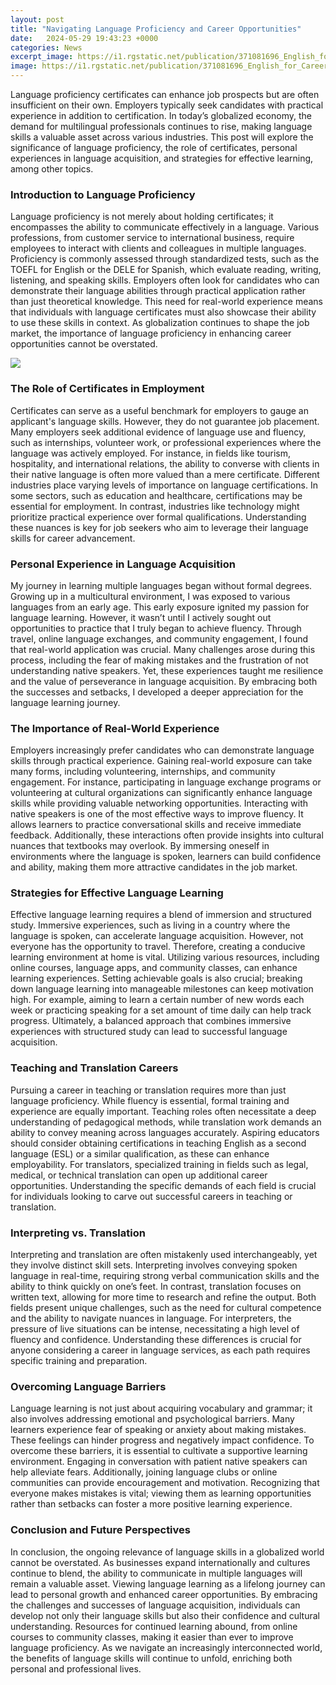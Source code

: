 ```yaml
---
layout: post
title: "Navigating Language Proficiency and Career Opportunities"
date:   2024-05-29 19:43:23 +0000
categories: News
excerpt_image: https://i1.rgstatic.net/publication/371081696_English_for_Career_Development_Enhancing_Language_Proficiency_for_Professional_Success/links/6471be0c59d5ad5f9c780335/largepreview.png
image: https://i1.rgstatic.net/publication/371081696_English_for_Career_Development_Enhancing_Language_Proficiency_for_Professional_Success/links/6471be0c59d5ad5f9c780335/largepreview.png
---
```


Language proficiency certificates can enhance job prospects but are often insufficient on their own. Employers typically seek candidates with practical experience in addition to certification. In today’s globalized economy, the demand for multilingual professionals continues to rise, making language skills a valuable asset across various industries. This post will explore the significance of language proficiency, the role of certificates, personal experiences in language acquisition, and strategies for effective learning, among other topics.
### Introduction to Language Proficiency
Language proficiency is not merely about holding certificates; it encompasses the ability to communicate effectively in a language. Various professions, from customer service to international business, require employees to interact with clients and colleagues in multiple languages. Proficiency is commonly assessed through standardized tests, such as the TOEFL for English or the DELE for Spanish, which evaluate reading, writing, listening, and speaking skills.
Employers often look for candidates who can demonstrate their language abilities through practical application rather than just theoretical knowledge. This need for real-world experience means that individuals with language certificates must also showcase their ability to use these skills in context. As globalization continues to shape the job market, the importance of language proficiency in enhancing career opportunities cannot be overstated.

![](https://i1.rgstatic.net/publication/371081696_English_for_Career_Development_Enhancing_Language_Proficiency_for_Professional_Success/links/6471be0c59d5ad5f9c780335/largepreview.png)
### The Role of Certificates in Employment
Certificates can serve as a useful benchmark for employers to gauge an applicant's language skills. However, they do not guarantee job placement. Many employers seek additional evidence of language use and fluency, such as internships, volunteer work, or professional experiences where the language was actively employed. For instance, in fields like tourism, hospitality, and international relations, the ability to converse with clients in their native language is often more valued than a mere certificate.
Different industries place varying levels of importance on language certifications. In some sectors, such as education and healthcare, certifications may be essential for employment. In contrast, industries like technology might prioritize practical experience over formal qualifications. Understanding these nuances is key for job seekers who aim to leverage their language skills for career advancement.
### Personal Experience in Language Acquisition
My journey in learning multiple languages began without formal degrees. Growing up in a multicultural environment, I was exposed to various languages from an early age. This early exposure ignited my passion for language learning. However, it wasn’t until I actively sought out opportunities to practice that I truly began to achieve fluency.
Through travel, online language exchanges, and community engagement, I found that real-world application was crucial. Many challenges arose during this process, including the fear of making mistakes and the frustration of not understanding native speakers. Yet, these experiences taught me resilience and the value of perseverance in language acquisition. By embracing both the successes and setbacks, I developed a deeper appreciation for the language learning journey.
### The Importance of Real-World Experience
Employers increasingly prefer candidates who can demonstrate language skills through practical experience. Gaining real-world exposure can take many forms, including volunteering, internships, and community engagement. For instance, participating in language exchange programs or volunteering at cultural organizations can significantly enhance language skills while providing valuable networking opportunities.
Interacting with native speakers is one of the most effective ways to improve fluency. It allows learners to practice conversational skills and receive immediate feedback. Additionally, these interactions often provide insights into cultural nuances that textbooks may overlook. By immersing oneself in environments where the language is spoken, learners can build confidence and ability, making them more attractive candidates in the job market.
### Strategies for Effective Language Learning
Effective language learning requires a blend of immersion and structured study. Immersive experiences, such as living in a country where the language is spoken, can accelerate language acquisition. However, not everyone has the opportunity to travel. Therefore, creating a conducive learning environment at home is vital.
Utilizing various resources, including online courses, language apps, and community classes, can enhance learning experiences. Setting achievable goals is also crucial; breaking down language learning into manageable milestones can keep motivation high. For example, aiming to learn a certain number of new words each week or practicing speaking for a set amount of time daily can help track progress. Ultimately, a balanced approach that combines immersive experiences with structured study can lead to successful language acquisition.
### Teaching and Translation Careers
Pursuing a career in teaching or translation requires more than just language proficiency. While fluency is essential, formal training and experience are equally important. Teaching roles often necessitate a deep understanding of pedagogical methods, while translation work demands an ability to convey meaning across languages accurately.
Aspiring educators should consider obtaining certifications in teaching English as a second language (ESL) or a similar qualification, as these can enhance employability. For translators, specialized training in fields such as legal, medical, or technical translation can open up additional career opportunities. Understanding the specific demands of each field is crucial for individuals looking to carve out successful careers in teaching or translation.
### Interpreting vs. Translation
Interpreting and translation are often mistakenly used interchangeably, yet they involve distinct skill sets. Interpreting involves conveying spoken language in real-time, requiring strong verbal communication skills and the ability to think quickly on one’s feet. In contrast, translation focuses on written text, allowing for more time to research and refine the output.
Both fields present unique challenges, such as the need for cultural competence and the ability to navigate nuances in language. For interpreters, the pressure of live situations can be intense, necessitating a high level of fluency and confidence. Understanding these differences is crucial for anyone considering a career in language services, as each path requires specific training and preparation.
### Overcoming Language Barriers
Language learning is not just about acquiring vocabulary and grammar; it also involves addressing emotional and psychological barriers. Many learners experience fear of speaking or anxiety about making mistakes. These feelings can hinder progress and negatively impact confidence.
To overcome these barriers, it is essential to cultivate a supportive learning environment. Engaging in conversation with patient native speakers can help alleviate fears. Additionally, joining language clubs or online communities can provide encouragement and motivation. Recognizing that everyone makes mistakes is vital; viewing them as learning opportunities rather than setbacks can foster a more positive learning experience.
### Conclusion and Future Perspectives
In conclusion, the ongoing relevance of language skills in a globalized world cannot be overstated. As businesses expand internationally and cultures continue to blend, the ability to communicate in multiple languages will remain a valuable asset. Viewing language learning as a lifelong journey can lead to personal growth and enhanced career opportunities.
By embracing the challenges and successes of language acquisition, individuals can develop not only their language skills but also their confidence and cultural understanding. Resources for continued learning abound, from online courses to community classes, making it easier than ever to improve language proficiency. As we navigate an increasingly interconnected world, the benefits of language skills will continue to unfold, enriching both personal and professional lives.